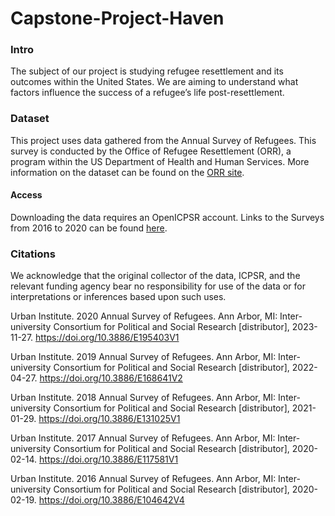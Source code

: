 # Capstone-Project-Haven

### Intro 

The subject of our project is studying refugee resettlement and its outcomes within the United States. We are aiming to understand what factors influence the success of a refugee’s life post-resettlement.

### Dataset

This project uses data gathered from the Annual Survey of Refugees. This survey is conducted by the Office of Refugee Resettlement (ORR), a program within the US Department of Health and Human Services. More information on the dataset can be found on the [ORR site](https://www.acf.hhs.gov/orr/programs/refugees/annual-survey-refugees).

#### Access

Downloading the data requires an OpenICPSR account. Links to the Surveys from 2016 to 2020 can be found [here](https://www.openicpsr.org/openicpsr/search/studies?start=0&ARCHIVE=openicpsr&sort=score%20desc%2CDATEUPDATED%20desc&rows=25&q=annual%20survey%20of%20refugees).

### Citations

We acknowledge that the original collector of the data, ICPSR, and the relevant funding agency bear no responsibility for use of the data or for interpretations or inferences based upon such uses.

Urban Institute. 2020 Annual Survey of Refugees. Ann Arbor, MI: Inter-university Consortium for Political and Social Research [distributor], 2023-11-27. https://doi.org/10.3886/E195403V1

Urban Institute. 2019 Annual Survey of Refugees. Ann Arbor, MI: Inter-university Consortium for Political and Social Research [distributor], 2022-04-27. https://doi.org/10.3886/E168641V2

Urban Institute. 2018 Annual Survey of Refugees. Ann Arbor, MI: Inter-university Consortium for Political and Social Research [distributor], 2021-01-29. https://doi.org/10.3886/E131025V1

Urban Institute. 2017 Annual Survey of Refugees. Ann Arbor, MI: Inter-university Consortium for Political and Social Research [distributor], 2020-02-14. https://doi.org/10.3886/E117581V1

Urban Institute. 2016 Annual Survey of Refugees. Ann Arbor, MI: Inter-university Consortium for Political and Social Research [distributor], 2020-02-19. https://doi.org/10.3886/E104642V4

